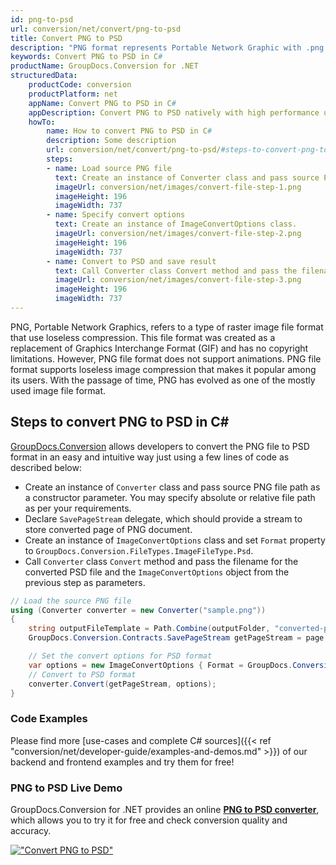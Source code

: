 ```yaml
---
id: png-to-psd
url: conversion/net/convert/png-to-psd
title: Convert PNG to PSD
description: "PNG format represents Portable Network Graphic with .png extension. Learn how to convert PNG to PSD file programmatically in C# language using GroupDocs.Conversion for .NET library."
keywords: Convert PNG to PSD in C#
productName: GroupDocs.Conversion for .NET
structuredData:
    productCode: conversion
    productPlatform: net
    appName: Convert PNG to PSD in C#
    appDescription: Convert PNG to PSD natively with high performance using C# language and server side GroupDocs.Conversion for .NET APIs, without the use of any software like Microsoft or Open Office.
    howTo:
        name: How to convert PNG to PSD in C# 
        description: Some description
        url: conversion/net/convert/png-to-psd/#steps-to-convert-png-to-psd-in-c
        steps:
        - name: Load source PNG file 
          text: Create an instance of Converter class and pass source PNG file path as a constructor parameter. You may specify absolute or relative file path as per your requirements. 
          imageUrl: conversion/net/images/convert-file-step-1.png
          imageHeight: 196
          imageWidth: 737
        - name: Specify convert options 
          text: Create an instance of ImageConvertOptions class.
          imageUrl: conversion/net/images/convert-file-step-2.png
          imageHeight: 196
          imageWidth: 737
        - name: Convert to PSD and save result 
          text: Call Converter class Convert method and pass the filename for the converted HTML file and the ImageConvertOptions object from the previous step as parameters.
          imageUrl: conversion/net/images/convert-file-step-3.png
          imageHeight: 196
          imageWidth: 737
---
```


PNG, Portable Network Graphics, refers to a type of raster image file format that use loseless compression. This file format was created as a replacement of Graphics Interchange Format (GIF) and has no copyright limitations. However, PNG file format does not support animations. PNG file format supports loseless image compression that makes it popular among its users. With the passage of time, PNG has evolved as one of the mostly used image file format.

## Steps to convert PNG to PSD in C#

[GroupDocs.Conversion](https://products.groupdocs.com/conversion/net) allows developers to convert the PNG file to PSD format in an easy and intuitive way just using a few lines of code as described below:

* Create an instance of `Converter` class and pass source PNG file path as a constructor parameter. You may specify absolute or relative file path as per your requirements. 
* Declare `SavePageStream` delegate, which should provide a stream to store converted page of PNG document.
* Create an instance of `ImageConvertOptions` class and set `Format` property to `GroupDocs.Conversion.FileTypes.ImageFileType.Psd`.
* Call `Converter` class `Convert` method and pass the filename for the converted PSD file and the `ImageConvertOptions` object from the previous step as parameters.

```csharp
// Load the source PNG file
using (Converter converter = new Converter("sample.png"))
{
    string outputFileTemplate = Path.Combine(outputFolder, "converted-page-{0}.psd");
    GroupDocs.Conversion.Contracts.SavePageStream getPageStream = page => new FileStream(string.Format(outputFileTemplate, page), FileMode.Create);

    // Set the convert options for PSD format
    var options = new ImageConvertOptions { Format = GroupDocs.Conversion.FileTypes.ImageFileType.Psd };   
    // Convert to PSD format
    converter.Convert(getPageStream, options);
}
```

### Code Examples

Please find more [use-cases and complete C# sources]({{< ref "conversion/net/developer-guide/examples-and-demos.md" >}}) of our backend and frontend examples and try them for free!

### PNG to PSD Live Demo

GroupDocs.Conversion for .NET provides an online [**PNG to PSD converter**](https://products.groupdocs.app/conversion/png-to-psd), which allows you to try it for free and check conversion quality and accuracy.

[!["Convert PNG to PSD"](conversion/net/images/convert-to-psd/convert-png-to-psd.png)](https://products.groupdocs.app/conversion/png-to-psd)